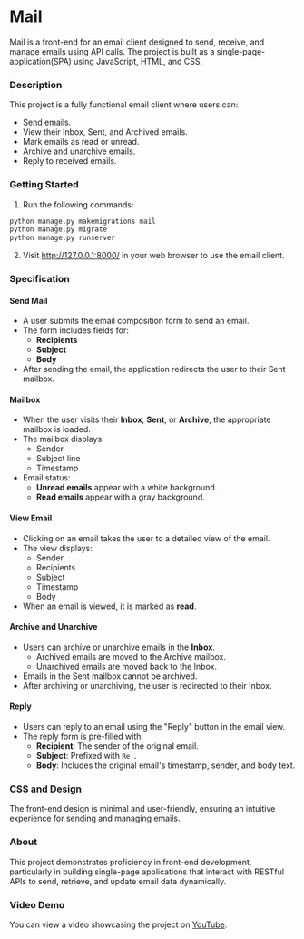 # Mail

Mail is a front-end for an email client designed to send, receive, and manage emails using API calls. The project is built as a single-page-application(SPA) using JavaScript, HTML, and CSS.

### Description

This project is a fully functional email client where users can:
- Send emails.
- View their Inbox, Sent, and Archived emails.
- Mark emails as read or unread.
- Archive and unarchive emails.
- Reply to received emails.

### Getting Started

1. Run the following commands:
```bash
python manage.py makemigrations mail
python manage.py migrate
python manage.py runserver
```
2. Visit http://127.0.0.1:8000/ in your web browser to use the email client.

### Specification

#### Send Mail
- A user submits the email composition form to send an email.
- The form includes fields for:
  - **Recipients**
  - **Subject**
  - **Body**
- After sending the email, the application redirects the user to their Sent mailbox.

#### Mailbox
- When the user visits their **Inbox**, **Sent**, or **Archive**, the appropriate mailbox is loaded.
- The mailbox displays:
  - Sender
  - Subject line
  - Timestamp
- Email status:
  - **Unread emails** appear with a white background.
  - **Read emails** appear with a gray background.

#### View Email
- Clicking on an email takes the user to a detailed view of the email.
- The view displays:
  - Sender
  - Recipients
  - Subject
  - Timestamp
  - Body
- When an email is viewed, it is marked as **read**.

#### Archive and Unarchive
- Users can archive or unarchive emails in the **Inbox**.
  - Archived emails are moved to the Archive mailbox.
  - Unarchived emails are moved back to the Inbox.
- Emails in the Sent mailbox cannot be archived.
- After archiving or unarchiving, the user is redirected to their Inbox.

#### Reply
- Users can reply to an email using the "Reply" button in the email view.
- The reply form is pre-filled with:
  - **Recipient**: The sender of the original email.
  - **Subject**: Prefixed with `Re:`.
  - **Body**: Includes the original email's timestamp, sender, and body text.

### CSS and Design

The front-end design is minimal and user-friendly, ensuring an intuitive experience for sending and managing emails.

### About

This project demonstrates proficiency in front-end development, particularly in building single-page applications that interact with RESTful APIs to send, retrieve, and update email data dynamically.

### Video Demo

You can view a video showcasing the project on [YouTube](https://www.youtube.com/watch?v=Nvrw2DVRWkI).
